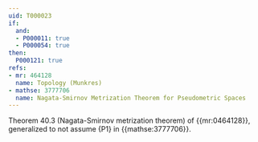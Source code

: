 ```yaml
---
uid: T000023
if:
  and:
  - P000011: true
  - P000054: true
then:
  P000121: true
refs:
- mr: 464128
  name: Topology (Munkres)
- mathse: 3777706
  name: Nagata-Smirnov Metrization Theorem for Pseudometric Spaces
---
```


Theorem 40.3 (Nagata-Smirnov metrization theorem) of {{mr:0464128}},
generalized to not assume {P1} in {{mathse:3777706}}.
